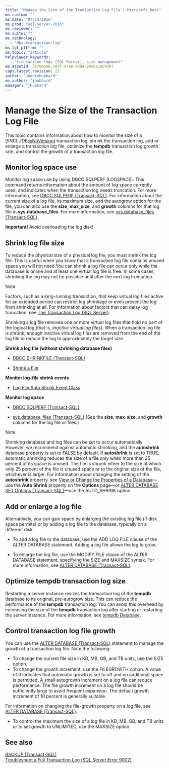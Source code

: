 ```yaml
---
title: "Manage the Size of the Transaction Log File | Microsoft Docs"
ms.custom: ""
ms.date: "07/14/2016"
ms.prod: "sql-server-2016"
ms.reviewer: ""
ms.suite: ""
ms.technology: 
  - "dbe-transaction-log"
ms.tgt_pltfrm: ""
ms.topic: "article"
helpviewer_keywords: 
  - "transaction logs [SQL Server], size management"
ms.assetid: 3a70e606-303f-47a8-96d4-2456a18d4297
caps.latest.revision: 23
author: "JennieHubbard"
ms.author: "jhubbard"
manager: "jhubbard"
---
```

# Manage the Size of the Transaction Log File
This topic contains information about how to monitor the size of a [!INCLUDE[ssNoVersion](../../includes/ssnoversion-md.md)] transaction log, shrink the transaction log, add or enlarge a transaction log file, optimize the **tempdb** transaction log growth rate, and control the growth of a transaction log file.  

  ##  <a name="MonitorSpaceUse"></a> Monitor log space use  
Monitor log space use by using DBCC SQLPERF (LOGSPACE). This command returns information about the amount of log space currently used, and indicates when the transaction log needs truncation. For more information, see [DBCC SQLPERF &#40;Transact-SQL&#41;](../../t-sql/database-console-commands/dbcc-sqlperf-transact-sql.md). For information about the current size of a log file, its maximum size, and the autogrow option for the file, you can also use the **size**, **max_size**, and **growth** columns for that log file in **sys.database_files**. For more information, see [sys.database_files &#40;Transact-SQL&#41;](../../relational-databases/system-catalog-views/sys-database-files-transact-sql.md).  
  
**Important!** Avoid overloading the log disk!  

  
##  <a name="ShrinkSize"></a> Shrink log file size  
 To reduce the physical size of a physical log file, you must shrink the log file. This is useful when you know that a transaction log file contains unused space you will not need.You can shrink a log file can occur only while the database is online and at least one virtual log file is free. In some cases, shrinking the log may not be possible until after the next log truncation.  
  
> [!NOTE]
>  Factors, such as a long-running transaction, that keep virtual log files active for an extended period can restrict log shrinkage or even prevent the log from shrinking at all. For information about factors that can delay log truncation, see [The Transaction Log &#40;SQL Server&#41;](../../relational-databases/logs/the-transaction-log-sql-server.md).  
  
 Shrinking a log file removes one or more virtual log files that hold no part of the logical log (that is, *inactive virtual log files*). When a transaction log file is shrunk, enough inactive virtual log files are removed from the end of the log file to reduce the log to approximately the target size.  
  
 **Shrink a log file (without shrinking database files)**  
  
-   [DBCC SHRINKFILE &#40;Transact-SQL&#41;](../../t-sql/database-console-commands/dbcc-shrinkfile-transact-sql.md)  
  
-   [Shrink a File](../../relational-databases/databases/shrink-a-file.md)  
  
 **Monitor log-file shrink events**  
  
-   [Log File Auto Shrink Event Class](../../relational-databases/event-classes/log-file-auto-shrink-event-class.md).  
  
 **Monitor log space**  
  
-   [DBCC SQLPERF &#40;Transact-SQL&#41;](../../t-sql/database-console-commands/dbcc-sqlperf-transact-sql.md)  
  
-   [sys.database_files &#40;Transact-SQL&#41;](../../relational-databases/system-catalog-views/sys-database-files-transact-sql.md) (See the **size**, **max_size**, and **growth** columns for the log file or files.)  
  
> [!NOTE]
>  Shrinking database and log files can be set to occur automatically. However, we recommend against automatic shrinking, and the **autoshrink** database property is set to FALSE by default. If **autoshrink** is set to TRUE, automatic shrinking reduces the size of a file only when more than 25 percent of its space is unused. The file is shrunk either to the size at which only 25 percent of the file is unused space or to the original size of the file, whichever is larger. For information about changing the setting of the **autoshrink** property, see [View or Change the Properties of a Database](../../relational-databases/databases/view-or-change-the-properties-of-a-database.md)—use the **Auto Shrink** property on the **Options** page—or [ALTER DATABASE SET Options &#40;Transact-SQL&#41;](../../t-sql/statements/alter-database-transact-sql-set-options.md)—use the AUTO_SHRINK option.  
  

##  <a name="AddOrEnlarge"></a> Add or enlarge a log file  
 Alternatively, you can gain space by enlarging the existing log file (if disk space permits) or by adding a log file to the database, typically on a different disk.  
  
-   To add a log file to the database, use the ADD LOG FILE clause of the ALTER DATABASE statement. Adding a log file allows the log to grow.  
  
-   To enlarge the log file, use the MODIFY FILE clause of the ALTER DATABASE statement, specifying the SIZE and MAXSIZE syntax. For more information, see [ALTER DATABASE &#40;Transact-SQL&#41;](../../t-sql/statements/alter-database-transact-sql.md).  
    
  
##  <a name="tempdbOptimize"></a> Optimize tempdb transaction log size  
 Restarting a server instance resizes the transaction log of the **tempdb** database to its original, pre-autogrow size. This can reduce the performance of the **tempdb** transaction log. You can avoid this overhead by increasing the size of the **tempdb** transaction log after starting or restarting the server instance. For more information, see [tempdb Database](../../relational-databases/databases/tempdb-database.md).  
  
  
##  <a name="ControlGrowth"></a> Control transaction log file growth  
 You can use the [ALTER DATABASE &#40;Transact-SQL&#41;](../../t-sql/statements/alter-database-transact-sql.md) statement to manage the growth of a transaction log file. Note the following:  
  
-   To change the current file size in KB, MB, GB, and TB units, use the SIZE option.  
  -   To change the growth increment, use the FILEGROWTH option. A value of 0 indicates that automatic growth is set to off and no additional space is permitted. A small autogrowth increment on a log file can reduce performance. The file growth increment on a log file should be sufficiently large to avoid frequent expansion. The default growth increment of 10 percent is generally suitable.  

For information on changing the file-growth property on a log file, see [ALTER DATABASE (Transact-SQL)](https://msdn.microsoft.com/library/ms174269.aspx).  
  
-   To control the maximum the size of a log file in KB, MB, GB, and TB units or to set growth to UNLIMITED, use the MAXSIZE option.  
  
  
## See also  
 [BACKUP &#40;Transact-SQL&#41;](../../t-sql/statements/backup-transact-sql.md)   
 [Troubleshoot a Full Transaction Log &#40;SQL Server Error 9002&#41;](../../relational-databases/logs/troubleshoot-a-full-transaction-log-sql-server-error-9002.md)  
  
  
